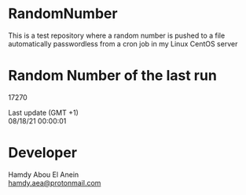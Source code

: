 # RandomNumber    
This is a test repository where a random number is pushed to a file automatically passwordless from a cron job in my Linux CentOS server    
# Random Number of the last run   
17270
      
Last update (GMT +1)    
08/18/21 00:00:01
# Developer    
Hamdy Abou El Anein   
hamdy.aea@protonmail.com
